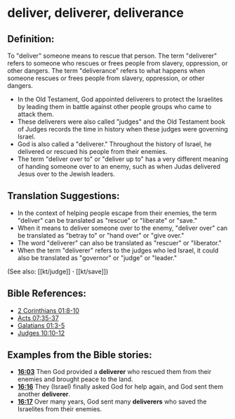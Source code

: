 # deliver, deliverer, deliverance #

## Definition: ##

To "deliver" someone means to rescue that person. The term  "deliverer" refers to someone who rescues or frees people from slavery, oppression, or other dangers. The term "deliverance" refers to what happens when someone rescues or frees people from slavery, oppression, or other dangers.

* In the Old Testament, God appointed deliverers to protect the Israelites by leading them in battle against other people groups who came to attack them.
* These deliverers were also called "judges" and the Old Testament book of Judges records the time in history when these judges were governing Israel.
* God is also called a "deliverer." Throughout the history of Israel, he delivered or rescued his people from their enemies.
* The term "deliver over to" or "deliver up to" has a very different meaning of handing someone over to an enemy, such as when Judas delivered Jesus over to the Jewish leaders.

## Translation Suggestions: ##

* In the context of helping people escape from their enemies, the term "deliver" can be translated as "rescue" or "liberate" or "save."
* When it means to deliver someone over to the enemy, "deliver over" can be translated as "betray to" or "hand over" or "give over."
* The word "deliverer" can also be translated as "rescuer" or "liberator."
* When the term "deliverer" refers to the judges who led Israel, it could also be translated as "governor" or "judge" or "leader."

(See also: [[kt/judge]] **·** [[kt/save]])

## Bible References: ##

* [2 Corinthians 01:8-10](en/tn/2co/help/01/08)
* [Acts 07:35-37](en/tn/act/help/07/35)
* [Galatians 01:3-5](en/tn/gal/help/01/03)
* [Judges 10:10-12](en/tn/jdg/help/10/10)

## Examples from the Bible stories: ##

* __[16:03](en/tn/obs/help/16/03)__ Then God provided a __deliverer__  who rescued them from their enemies and brought peace to the land.
* __[16:16](en/tn/obs/help/16/16)__ They (Israel) finally asked God for help again, and God sent them another __deliverer__.
* __[16:17](en/tn/obs/help/16/17)__ Over many years, God sent many __deliverers__  who saved the Israelites from their enemies.
